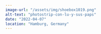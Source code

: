 ```yaml
---
image-url: "/assets/img/shoebox1019.png"
alt-text: "photostrip-con-lu-y-sus-paps"
date: "2022-04-07"
location: "Hamburg, Germany"
---
```


